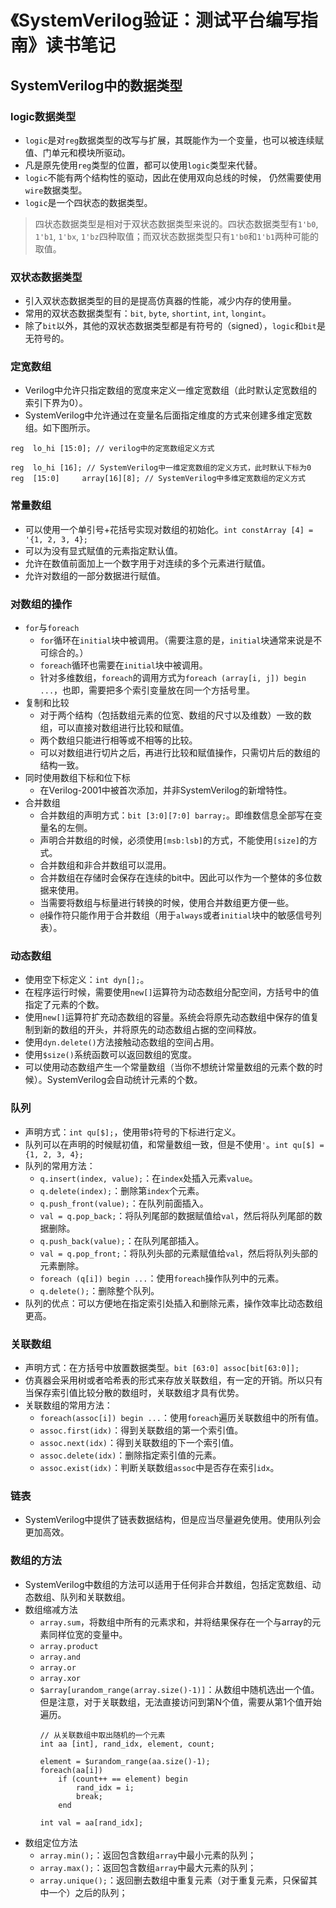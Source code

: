 # 《SystemVerilog验证：测试平台编写指南》读书笔记

## SystemVerilog中的数据类型
### logic数据类型
- `logic`是对`reg`数据类型的改写与扩展，其既能作为一个变量，也可以被连续赋值、门单元和模块所驱动。
- 凡是原先使用`reg`类型的位置，都可以使用`logic`类型来代替。
- `logic`不能有两个结构性的驱动，因此在使用双向总线的时候，
仍然需要使用`wire`数据类型。
- `logic`是一个四状态的数据类型。
> 四状态数据类型是相对于双状态数据类型来说的。四状态数据类型有`1'b0`, `1'b1`,
`1'bx`, `1'bz`四种取值；而双状态数据类型只有`1'b0`和`1'b1`两种可能的取值。

### 双状态数据类型
- 引入双状态数据类型的目的是提高仿真器的性能，减少内存的使用量。
- 常用的双状态数据类型有：`bit`, `byte`, `shortint`, `int`, `longint`。
- 除了`bit`以外，其他的双状态数据类型都是有符号的（signed），`logic`和`bit`是无符号的。

### 定宽数组
- Verilog中允许只指定数组的宽度来定义一维定宽数组（此时默认定宽数组的索引下界为0）。
- SystemVerilog中允许通过在变量名后面指定维度的方式来创建多维定宽数组。如下图所示。
```
reg  lo_hi [15:0]; // verilog中的定宽数组定义方式

reg  lo_hi [16]; // SystemVerilog中一维定宽数组的定义方式，此时默认下标为0
reg  [15:0]     array[16][8]; // SystemVerilog中多维定宽数组的定义方式
```

### 常量数组
- 可以使用一个单引号+花括号实现对数组的初始化。`int constArray [4] = '{1, 2, 3, 4};`
- 可以为没有显式赋值的元素指定默认值。
- 允许在数值前面加上一个数字用于对连续的多个元素进行赋值。
- 允许对数组的一部分数据进行赋值。

### 对数组的操作
- `for`与`foreach`
    - `for`循环在`initial`块中被调用。（需要注意的是，`initial`块通常来说是不可综合的。）
    - `foreach`循环也需要在`initial`块中被调用。
    - 针对多维数组，`foreach`的调用方式为`foreach (array[i, j]) begin ...`，也即，需要把多个索引变量放在同一个方括号里。
- 复制和比较
    - 对于两个结构（包括数组元素的位宽、数组的尺寸以及维数）一致的数组，可以直接对数组进行比较和赋值。
    - 两个数组只能进行相等或不相等的比较。
    - 可以对数组进行切片之后，再进行比较和赋值操作，只需切片后的数组的结构一致。
- 同时使用数组下标和位下标
    - 在Verilog-2001中被首次添加，并非SystemVerilog的新增特性。
- 合并数组
    - 合并数组的声明方式：`bit [3:0][7:0] barray;`。即维数信息全部写在变量名的左侧。
    - 声明合并数组的时候，必须使用`[msb:lsb]`的方式，不能使用`[size]`的方式。
    - 合并数组和非合并数组可以混用。
    - 合并数组在存储时会保存在连续的bit中。因此可以作为一个整体的多位数据来使用。
    - 当需要将数组与标量进行转换的时候，使用合并数组更方便一些。
    - `@`操作符只能作用于合并数组（用于`always`或者`initial`块中的敏感信号列表）。

### 动态数组
- 使用空下标定义：`int dyn[];`。
- 在程序运行时候，需要使用`new[]`运算符为动态数组分配空间，方括号中的值指定了元素的个数。
- 使用`new[]`运算符扩充动态数组的容量。系统会将原先动态数组中保存的值复制到新的数组的开头，并将原先的动态数组占据的空间释放。
- 使用`dyn.delete()`方法接触动态数组的空间占用。
- 使用`$size()`系统函数可以返回数组的宽度。
- 可以使用动态数组产生一个常量数组（当你不想统计常量数组的元素个数的时候）。SystemVerilog会自动统计元素的个数。

### 队列
- 声明方式：`int qu[$];`，使用带`$`符号的下标进行定义。
- 队列可以在声明的时候赋初值，和常量数组一致，但是不使用`'`。`int qu[$] = {1, 2, 3, 4};`
- 队列的常用方法：
    - `q.insert(index, value);`：在`index`处插入元素`value`。
    - `q.delete(index);`：删除第`index`个元素。
    - `q.push_front(value);`：在队列前面插入。
    - `val = q.pop_back;`：将队列尾部的数据赋值给`val`，然后将队列尾部的数据删除。
    - `q.push_back(value);`：在队列尾部插入。
    - `val = q.pop_front;`：将队列头部的元素赋值给`val`，然后将队列头部的元素删除。
    - `foreach (q[i]) begin ...`：使用`foreach`操作队列中的元素。
    - `q.delete();`：删除整个队列。
- 队列的优点：可以方便地在指定索引处插入和删除元素，操作效率比动态数组更高。

### 关联数组
- 声明方式：在方括号中放置数据类型。`bit [63:0] assoc[bit[63:0]];`
- 仿真器会采用树或者哈希表的形式来存放关联数组，有一定的开销。所以只有当保存索引值比较分散的数组时，关联数组才具有优势。
- 关联数组的常用方法：
    - `foreach(assoc[i]) begin ...`：使用`foreach`遍历关联数组中的所有值。
    - `assoc.first(idx)`：得到关联数组的第一个索引值。
    - `assoc.next(idx)`：得到关联数组的下一个索引值。
    - `assoc.delete(idx)`：删除指定索引值的元素。
    - `assoc.exist(idx)`：判断关联数组`assoc`中是否存在索引`idx`。

### 链表
- SystemVerilog中提供了链表数据结构，但是应当尽量避免使用。使用队列会更加高效。

### 数组的方法
- SystemVerilog中数组的方法可以适用于任何非合并数组，包括定宽数组、动态数组、队列和关联数组。
- 数组缩减方法
    - `array.sum`，将数组中所有的元素求和，并将结果保存在一个与array的元素同样位宽的变量中。
    - `array.product`
    - `array.and`
    - `array.or`
    - `array.xor`
    - `$array[urandom_range(array.size()-1)]`：从数组中随机选出一个值。但是注意，对于关联数组，无法直接访问到第N个值，需要从第1个值开始遍历。
        ```
        // 从关联数组中取出随机的一个元素
        int aa [int], rand_idx, element, count;

        element = $urandom_range(aa.size()-1);
        foreach(aa[i])
            if (count++ == element) begin
                rand_idx = i;
                break;
            end
        
        int val = aa[rand_idx];
        ```
- 数组定位方法
    - `array.min();`：返回包含数组`array`中最小元素的队列；
    - `array.max();`：返回包含数组`array`中最大元素的队列；
    - `array.unique();`：返回删去数组中重复元素（对于重复元素，只保留其中一个）之后的队列；
